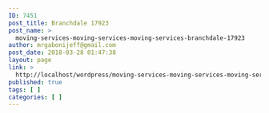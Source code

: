 ```yaml
---
ID: 7451
post_title: Branchdale 17923
post_name: >
  moving-services-moving-services-moving-services-branchdale-17923
author: mrgabonijeff@gmail.com
post_date: 2018-03-28 01:47:38
layout: page
link: >
  http://localhost/wordpress/moving-services-moving-services-moving-services-branchdale-17923/
published: true
tags: [ ]
categories: [ ]
---
```

